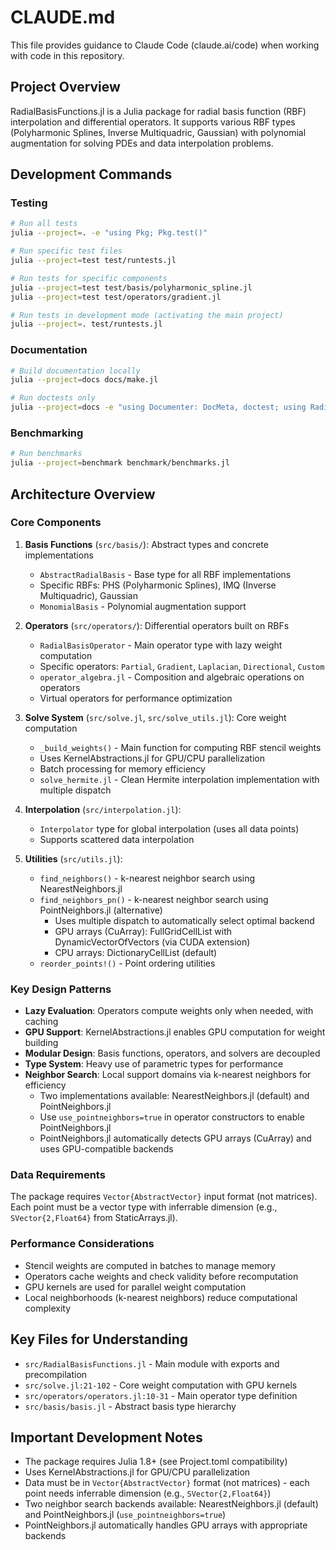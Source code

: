 # CLAUDE.md

This file provides guidance to Claude Code (claude.ai/code) when working with code in this repository.

## Project Overview

RadialBasisFunctions.jl is a Julia package for radial basis function (RBF) interpolation and differential operators. It supports various RBF types (Polyharmonic Splines, Inverse Multiquadric, Gaussian) with polynomial augmentation for solving PDEs and data interpolation problems.

## Development Commands

### Testing
```bash
# Run all tests
julia --project=. -e "using Pkg; Pkg.test()"

# Run specific test files
julia --project=test test/runtests.jl

# Run tests for specific components
julia --project=test test/basis/polyharmonic_spline.jl
julia --project=test test/operators/gradient.jl

# Run tests in development mode (activating the main project)
julia --project=. test/runtests.jl
```

### Documentation
```bash
# Build documentation locally
julia --project=docs docs/make.jl

# Run doctests only
julia --project=docs -e "using Documenter: DocMeta, doctest; using RadialBasisFunctions; DocMeta.setdocmeta!(RadialBasisFunctions, :DocTestSetup, :(using RadialBasisFunctions); recursive=true); doctest(RadialBasisFunctions)"
```

### Benchmarking
```bash
# Run benchmarks
julia --project=benchmark benchmark/benchmarks.jl
```

## Architecture Overview

### Core Components

1. **Basis Functions** (`src/basis/`): Abstract types and concrete implementations
   - `AbstractRadialBasis` - Base type for all RBF implementations
   - Specific RBFs: PHS (Polyharmonic Splines), IMQ (Inverse Multiquadric), Gaussian
   - `MonomialBasis` - Polynomial augmentation support

2. **Operators** (`src/operators/`): Differential operators built on RBFs
   - `RadialBasisOperator` - Main operator type with lazy weight computation
   - Specific operators: `Partial`, `Gradient`, `Laplacian`, `Directional`, `Custom`
   - `operator_algebra.jl` - Composition and algebraic operations on operators
   - Virtual operators for performance optimization

3. **Solve System** (`src/solve.jl`, `src/solve_utils.jl`): Core weight computation
   - `_build_weights()` - Main function for computing RBF stencil weights
   - Uses KernelAbstractions.jl for GPU/CPU parallelization
   - Batch processing for memory efficiency
   - `solve_hermite.jl` - Clean Hermite interpolation implementation with multiple dispatch

4. **Interpolation** (`src/interpolation.jl`): 
   - `Interpolator` type for global interpolation (uses all data points)
   - Supports scattered data interpolation

5. **Utilities** (`src/utils.jl`):
   - `find_neighbors()` - k-nearest neighbor search using NearestNeighbors.jl
   - `find_neighbors_pn()` - k-nearest neighbor search using PointNeighbors.jl (alternative)
     - Uses multiple dispatch to automatically select optimal backend
     - GPU arrays (CuArray): FullGridCellList with DynamicVectorOfVectors (via CUDA extension)
     - CPU arrays: DictionaryCellList (default)
   - `reorder_points!()` - Point ordering utilities

### Key Design Patterns

- **Lazy Evaluation**: Operators compute weights only when needed, with caching
- **GPU Support**: KernelAbstractions.jl enables GPU computation for weight building
- **Modular Design**: Basis functions, operators, and solvers are decoupled
- **Type System**: Heavy use of parametric types for performance
- **Neighbor Search**: Local support domains via k-nearest neighbors for efficiency
  - Two implementations available: NearestNeighbors.jl (default) and PointNeighbors.jl
  - Use `use_pointneighbors=true` in operator constructors to enable PointNeighbors.jl
  - PointNeighbors.jl automatically detects GPU arrays (CuArray) and uses GPU-compatible backends

### Data Requirements

The package requires `Vector{AbstractVector}` input format (not matrices). Each point must be a vector type with inferrable dimension (e.g., `SVector{2,Float64}` from StaticArrays.jl).

### Performance Considerations

- Stencil weights are computed in batches to manage memory
- Operators cache weights and check validity before recomputation
- GPU kernels are used for parallel weight computation
- Local neighborhoods (k-nearest neighbors) reduce computational complexity

## Key Files for Understanding

- `src/RadialBasisFunctions.jl` - Main module with exports and precompilation
- `src/solve.jl:21-102` - Core weight computation with GPU kernels
- `src/operators/operators.jl:10-31` - Main operator type definition
- `src/basis/basis.jl` - Abstract basis type hierarchy

## Important Development Notes

- The package requires Julia 1.8+ (see Project.toml compatibility)
- Uses KernelAbstractions.jl for GPU/CPU parallelization
- Data must be in `Vector{AbstractVector}` format (not matrices) - each point needs inferrable dimension (e.g., `SVector{2,Float64}`)
- Two neighbor search backends available: NearestNeighbors.jl (default) and PointNeighbors.jl (`use_pointneighbors=true`)
- PointNeighbors.jl automatically handles GPU arrays with appropriate backends